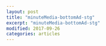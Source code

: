 ```yaml
---
layout: post
title: "minuteMedia-bottomAd-stg"
excerpt: "minuteMedia-bottomAd-stg"
modified: 2017-09-26
categories: articles
---
```

<div class="apester-media" data-media-id="5edcb1a97e88e794b9a4cf98" height="350"></div><script async src="https://static.stg.apester.com/js/sdk/latest/apester-sdk.js"></script>
<br>
<!--
<div class="apester-media" data-media-id="5edcb2507e88e732cfa4cf9b" height="350"></div><script async src="https://static.stg.apester.com/js/sdk/latest/apester-sdk.js"></script>
<br>
<div class="apester-media" data-media-id="5edcb2797e88e7afd1a4cf9d" height="404"></div><script async src="https://static.stg.apester.com/js/sdk/latest/apester-sdk.js"></script>
<br>
<div class="apester-media" data-media-id="5edcb2bc7e88e70461a4cfa0" height="350"></div><script async src="https://static.stg.apester.com/js/sdk/latest/apester-sdk.js"></script>
<br>
<div class="apester-media" data-media-id="5edcb29a7e88e7dbc6a4cf9e" height="512"></div><script async src="https://static.stg.apester.com/js/sdk/latest/apester-sdk.js"></script>
<br>
<div class="apester-media" data-media-id="5edcb3377e88e7f49ca4cfa6" height="388"></div><script async src="https://static.stg.apester.com/js/sdk/latest/apester-sdk.js"></script>
<br>
<div class="apester-media" data-media-id="5edcb2f17e88e7ef32a4cfa3" height="388"></div><script async src="https://static.stg.apester.com/js/sdk/latest/apester-sdk.js"></script>-->
